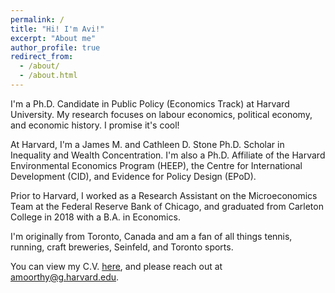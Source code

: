 ```yaml
---
permalink: /
title: "Hi! I'm Avi!"
excerpt: "About me"
author_profile: true
redirect_from: 
  - /about/
  - /about.html
---
```


I'm a Ph.D. Candidate in Public Policy (Economics Track) at Harvard University. My research focuses on labour economics, political economy, and economic history. I promise it's cool!  

At Harvard, I'm a James M. and Cathleen D. Stone Ph.D. Scholar in Inequality and Wealth Concentration. I'm also a Ph.D. Affiliate of the Harvard Environmental Economics Program (HEEP), the Centre for International Development (CID), and Evidence for Policy Design (EPoD).  

Prior to Harvard, I worked as a Research Assistant on the Microeconomics Team at the Federal Reserve Bank of Chicago, and graduated from Carleton College in 2018 with a B.A. in Economics.  

I'm originally from Toronto, Canada and am a fan of all things tennis, running, craft breweries, Seinfeld, and Toronto sports.   

You can view my C.V. [here](https://avi-moorthy.github.io/files/Moorthy_CV.pdf), and please reach out at [amoorthy@g.harvard.edu](mailto:amoorthy@g.harvard.edu).
